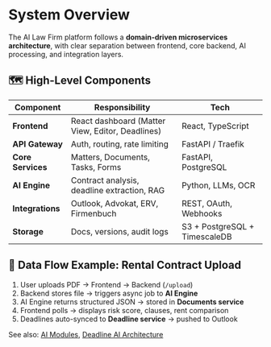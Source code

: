 # System Overview

The AI Law Firm platform follows a **domain-driven microservices architecture**, with clear separation between frontend, core backend, AI processing, and integration layers.

## 🗺️ High-Level Components

| Component | Responsibility | Tech |
|--------|----------------|------|
| **Frontend** | React dashboard (Matter View, Editor, Deadlines) | React, TypeScript |
| **API Gateway** | Auth, routing, rate limiting | FastAPI / Traefik |
| **Core Services** | Matters, Documents, Tasks, Forms | FastAPI, PostgreSQL |
| **AI Engine** | Contract analysis, deadline extraction, RAG | Python, LLMs, OCR |
| **Integrations** | Outlook, Advokat, ERV, Firmenbuch | REST, OAuth, Webhooks |
| **Storage** | Docs, versions, audit logs | S3 + PostgreSQL + TimescaleDB |

## 🔁 Data Flow Example: Rental Contract Upload
1. User uploads PDF → Frontend → Backend (`/upload`)
2. Backend stores file → triggers async job to **AI Engine**
3. AI Engine returns structured JSON → stored in **Documents service**
4. Frontend polls → displays risk score, clauses, rent comparison
5. Deadlines auto-synced to **Deadline service** → pushed to Outlook

See also: [AI Modules](ai-modules.md), [Deadline AI Architecture](deadline-ai-architecture.md)
